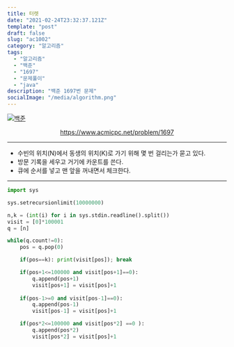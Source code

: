 ```yaml
---
title: 터렛
date: "2021-02-24T23:32:37.121Z"
template: "post"
draft: false
slug: "ac1002"
category: "알고리즘"
tags:
  - "알고리즘"
  - "백준"
  - "1697"
  - "문제풀이"
  - "java"
description: "백준 1697번 문제"
socialImage: "/media/algorithm.png"
---
```


[![백준](https://d2gd6pc034wcta.cloudfront.net/images/logo@2x.png)](https://www.acmicpc.net/problem/1697)
<div style="text-align:center"><a href="https://www.acmicpc.net/problem/1697">https://www.acmicpc.net/problem/1697</a></div>

---

- 수빈의 위치(N)에서 동생의 위치(K)로 가기 위해 몇 번 걸리는가 묻고 있다.
- 방문 기록을 세우고 거기에 카운트를 쓴다.
- 큐에 순서를 넣고 맨 앞을 꺼내면서 체크한다.

---



```python
import sys

sys.setrecursionlimit(10000000)

n,k = (int(i) for i in sys.stdin.readline().split())
visit = [0]*100001
q = [n]

while(q.count!=0):
    pos = q.pop(0)

    if(pos==k): print(visit[pos]); break

    if(pos+1<=100000 and visit[pos+1]==0):
        q.append(pos+1)
        visit[pos+1] = visit[pos]+1
    
    if(pos-1>=0 and visit[pos-1]==0):
        q.append(pos-1)
        visit[pos-1] = visit[pos]+1

    if(pos*2<=100000 and visit[pos*2] ==0 ):
        q.append(pos*2)
        visit[pos*2] = visit[pos]+1

```
